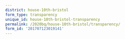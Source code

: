 ```yaml
---
district: house-10th-bristol
form_type: transparency
unique_id: house-10th-bristol-transparency
permalink: /2020bq/house-10th-bristol/transparency/
form_id: '201707123019141'
---
```

